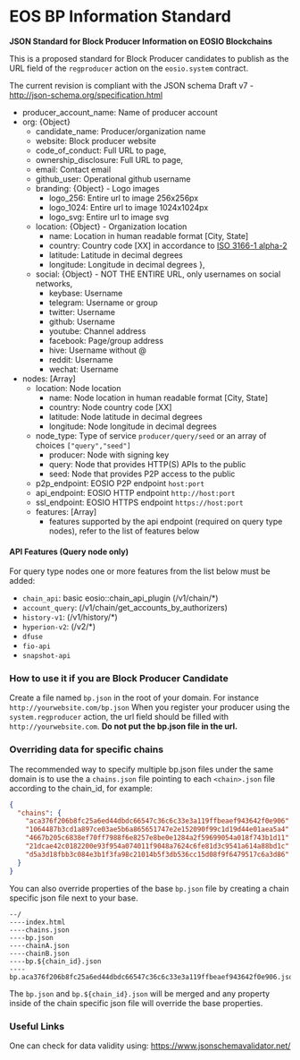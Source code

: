 # EOS BP Information Standard
**JSON Standard for Block Producer Information on EOSIO Blockchains**

This is a proposed standard for Block Producer candidates to publish as the URL field of the `regproducer` action on the `eosio.system` contract.

The current revision is compliant with the JSON schema Draft v7 - http://json-schema.org/specification.html

- producer_account_name: Name of producer account
- org: {Object}
  - candidate_name: Producer/organization name
  - website: Block producer website
  - code_of_conduct: Full URL to page,
  - ownership_disclosure: Full URL to page,
  - email: Contact email
  - github_user: Operational github username
  - branding: {Object} - Logo images
      - logo_256: Entire url to image 256x256px
      - logo_1024: Entire url to image 1024x1024px
      - logo_svg: Entire url to image svg
   - location: {Object} - Organization location
      - name: Location in human readable format [City, State]
      - country: Country code [XX] in accordance to [ISO 3166-1 alpha-2](https://en.wikipedia.org/wiki/ISO_3166-1_alpha-2)
      - latitude: Latitude in decimal degrees
      - longitude: Longitude in decimal degrees
    },
  - social: {Object} - NOT THE ENTIRE URL, only usernames on social networks, 
    - keybase: Username
    - telegram: Username or group
    - twitter: Username
    - github: Username
    - youtube: Channel address
    - facebook: Page/group address
    - hive: Username without @
    - reddit: Username
    - wechat: Username
- nodes: [Array]
    - location: Node location
        - name: Node location in human readable format [City, State]
        - country: Node country code [XX]
        - latitude: Node latitude in decimal degrees
        - longitude: Node longitude in decimal degrees
    - node_type: Type of service `producer/query/seed` or an array of choices `["query","seed"]`
        - producer: Node with signing key
        - query: Node that provides HTTP(S) APIs to the public
        - seed: Node that provides P2P access to the public
    - p2p_endpoint: EOSIO P2P endpoint `host:port`
    - api_endpoint: EOSIO HTTP endpoint `http://host:port`
    - ssl_endpoint: EOSIO HTTPS endpoint `https://host:port`
    - features: [Array]
        - features supported by the api endpoint (required on query type nodes), refer to the list of features below


#### API Features (Query node only)
For query type nodes one or more features from the list below must be added:
  - `chain_api`: basic eosio::chain_api_plugin (/v1/chain/*)
  - `account_query`: (/v1/chain/get_accounts_by_authorizers)
  - `history-v1`: (/v1/history/*)
  - `hyperion-v2`: (/v2/*)
  - `dfuse`
  - `fio-api`
  - `snapshot-api`

### How to use it if you are Block Producer Candidate 
Create a file named `bp.json` in the root of your domain. For instance `http://yourwebsite.com/bp.json` When you register your producer using the `system.regproducer` action, the url field should be filled with `http://yourwebsite.com`. **Do not put the bp.json file in the url.**

### Overriding data for specific chains

The recommended way to specify multiple bp.json files under the same domain is to use the a `chains.json` file pointing to each `<chain>.json` file according to the chain_id, for example:

```json
{
  "chains": {
    "aca376f206b8fc25a6ed44dbdc66547c36c6c33e3a119ffbeaef943642f0e906": "/bp.json",
    "1064487b3cd1a897ce03ae5b6a865651747e2e152090f99c1d19d44e01aea5a4": "/wax.json",
    "4667b205c6838ef70ff7988f6e8257e8be0e1284a2f59699054a018f743b1d11": "/telos.json",
    "21dcae42c0182200e93f954a074011f9048a7624c6fe81d3c9541a614a88bd1c": "/fio.json",
    "d5a3d18fbb3c084e3b1f3fa98c21014b5f3db536cc15d08f9f6479517c6a3d86": "/bos.json"
  }
}
```

You can also override properties of the base `bp.json` file by creating a chain specific json file next to your base.

```
--/
----index.html
----chains.json
----bp.json
----chainA.json
----chainB.json
----bp.${chain_id}.json
----bp.aca376f206b8fc25a6ed44dbdc66547c36c6c33e3a119ffbeaef943642f0e906.json
```

The `bp.json` and `bp.${chain_id}.json` will be merged and any property inside of the chain specific json file will override the base properties.

### Useful Links
One can check for data validity using: https://www.jsonschemavalidator.net/
